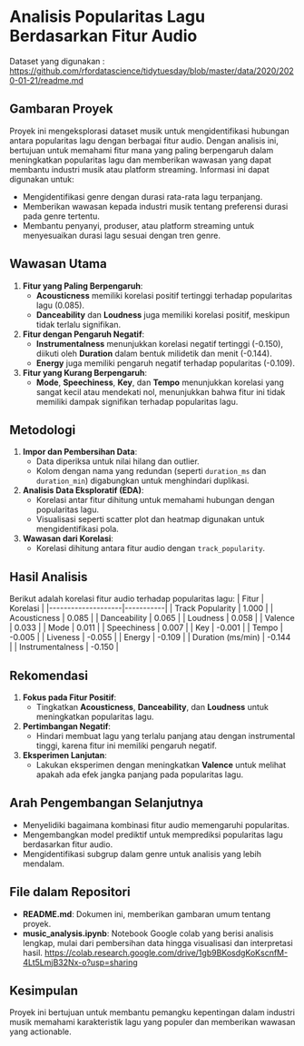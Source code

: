 # Analisis Popularitas Lagu Berdasarkan Fitur Audio
Dataset yang digunakan : https://github.com/rfordatascience/tidytuesday/blob/master/data/2020/2020-01-21/readme.md
## Gambaran Proyek
Proyek ini mengeksplorasi dataset musik untuk mengidentifikasi hubungan antara popularitas lagu dengan berbagai fitur audio. Dengan analisis ini, bertujuan untuk memahami fitur mana yang paling berpengaruh dalam meningkatkan popularitas lagu dan memberikan wawasan yang dapat membantu industri musik atau platform streaming.
 Informasi ini dapat digunakan untuk:
- Mengidentifikasi genre dengan durasi rata-rata lagu terpanjang.
- Memberikan wawasan kepada industri musik tentang preferensi durasi pada genre tertentu.
- Membantu penyanyi, produser, atau platform streaming untuk menyesuaikan durasi lagu sesuai dengan tren genre.

## Wawasan Utama
1. **Fitur yang Paling Berpengaruh**:
   - **Acousticness** memiliki korelasi positif tertinggi terhadap popularitas lagu (0.085).
   - **Danceability** dan **Loudness** juga memiliki korelasi positif, meskipun tidak terlalu signifikan.
2. **Fitur dengan Pengaruh Negatif**:
   - **Instrumentalness** menunjukkan korelasi negatif tertinggi (-0.150), diikuti oleh **Duration** dalam bentuk milidetik dan menit (-0.144).
   - **Energy** juga memiliki pengaruh negatif terhadap popularitas (-0.109).
3. **Fitur yang Kurang Berpengaruh**:
   - **Mode**, **Speechiness**, **Key**, dan **Tempo** menunjukkan korelasi yang sangat kecil atau mendekati nol, menunjukkan bahwa fitur ini tidak memiliki dampak signifikan terhadap popularitas lagu.

## Metodologi
1. **Impor dan Pembersihan Data**:
   - Data diperiksa untuk nilai hilang dan outlier.
   - Kolom dengan nama yang redundan (seperti `duration_ms` dan `duration_min`) digabungkan untuk menghindari duplikasi.
2. **Analisis Data Eksploratif (EDA)**:
   - Korelasi antar fitur dihitung untuk memahami hubungan dengan popularitas lagu.
   - Visualisasi seperti scatter plot dan heatmap digunakan untuk mengidentifikasi pola.
3. **Wawasan dari Korelasi**:
   - Korelasi dihitung antara fitur audio dengan `track_popularity`.

## Hasil Analisis
Berikut adalah korelasi fitur audio terhadap popularitas lagu:
| Fitur             | Korelasi  |
|--------------------|-----------|
| Track Popularity   | 1.000     |
| Acousticness       | 0.085     |
| Danceability       | 0.065     |
| Loudness           | 0.058     |
| Valence            | 0.033     |
| Mode               | 0.011     |
| Speechiness        | 0.007     |
| Key                | -0.001    |
| Tempo              | -0.005    |
| Liveness           | -0.055    |
| Energy             | -0.109    |
| Duration (ms/min)  | -0.144    |
| Instrumentalness   | -0.150    |

## Rekomendasi
1. **Fokus pada Fitur Positif**:
   - Tingkatkan **Acousticness**, **Danceability**, dan **Loudness** untuk meningkatkan popularitas lagu.
2. **Pertimbangan Negatif**:
   - Hindari membuat lagu yang terlalu panjang atau dengan instrumental tinggi, karena fitur ini memiliki pengaruh negatif.
3. **Eksperimen Lanjutan**:
   - Lakukan eksperimen dengan meningkatkan **Valence** untuk melihat apakah ada efek jangka panjang pada popularitas lagu.

## Arah Pengembangan Selanjutnya
- Menyelidiki bagaimana kombinasi fitur audio memengaruhi popularitas.
- Mengembangkan model prediktif untuk memprediksi popularitas lagu berdasarkan fitur audio.
- Mengidentifikasi subgrup dalam genre untuk analisis yang lebih mendalam.

## File dalam Repositori
- **README.md**: Dokumen ini, memberikan gambaran umum tentang proyek.
- **music_analysis.ipynb**: Notebook Google colab yang berisi analisis lengkap, mulai dari pembersihan data hingga visualisasi dan interpretasi hasil.
https://colab.research.google.com/drive/1gb9BKosdgKoKscnfM-4Lt5LmjB32Nx-o?usp=sharing
## Kesimpulan
Proyek ini bertujuan untuk membantu pemangku kepentingan dalam industri musik memahami karakteristik lagu yang populer dan memberikan wawasan yang actionable.
